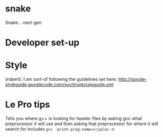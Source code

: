 snake
=====

Snake... next-gen

Developer set-up
=====

Style
=====
(robert): I am sort-of following the guidelines set here:
  http://google-styleguide.googlecode.com/svn/trunk/cppguide.xml

Le Pro tips
=====
Tells you where g++ is looking for header files by asking gcc what preprocessor it will use
and then asking that preprocessor for where it will search for includes
  `gcc -print-prog-name=cc1plus` -v


